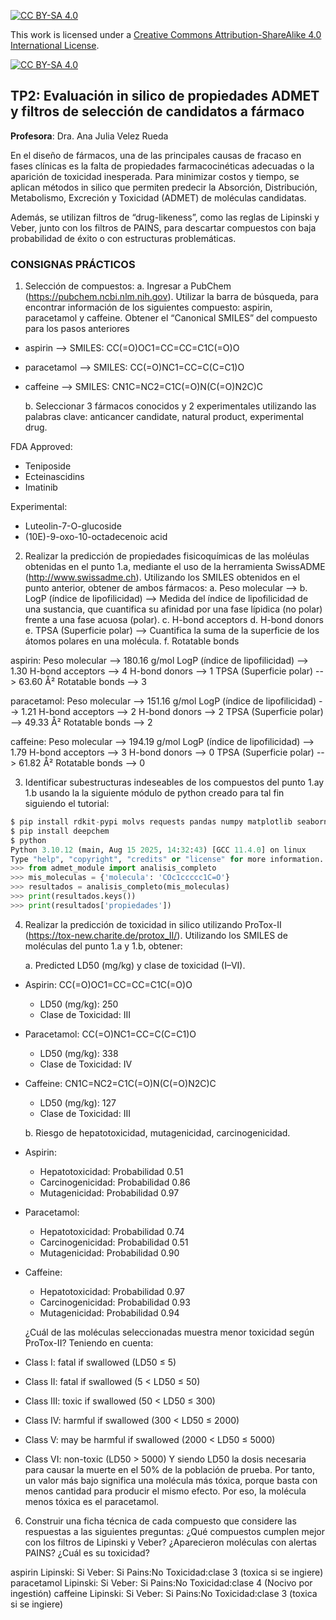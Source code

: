 
[![CC BY-SA 4.0][cc-by-sa-shield]][cc-by-sa]

This work is licensed under a
[Creative Commons Attribution-ShareAlike 4.0 International License][cc-by-sa].

[![CC BY-SA 4.0][cc-by-sa-image]][cc-by-sa]

[cc-by-sa]: http://creativecommons.org/licenses/by-sa/4.0/
[cc-by-sa-image]: https://licensebuttons.net/l/by-sa/4.0/88x31.png
[cc-by-sa-shield]: https://img.shields.io/badge/License-CC%20BY--SA%204.0-lightgrey.svg

## TP2: Evaluación in silico de propiedades ADMET y filtros de selección de candidatos a fármaco

**Profesora**: Dra. Ana Julia Velez Rueda

En el diseño de fármacos, una de las principales causas de fracaso en fases clínicas es la falta de propiedades farmacocinéticas adecuadas o la aparición de toxicidad inesperada. Para minimizar costos y tiempo, se aplican métodos in silico que permiten predecir la Absorción, Distribución, Metabolismo, Excreción y Toxicidad (ADMET) de moléculas candidatas.

Además, se utilizan filtros de “drug-likeness”, como las reglas de Lipinski y Veber, junto con los filtros de PAINS, para descartar compuestos con baja probabilidad de éxito o con estructuras problemáticas.

### CONSIGNAS PRÁCTICOS
1. Selección de compuestos:
    a. Ingresar a PubChem (https://pubchem.ncbi.nlm.nih.gov). 
    Utilizar la barra de búsqueda, para encontrar información de los siguientes compuesto: aspirin, paracetamol y caffeine. Obtener el “Canonical SMILES” del compuesto para los pasos anteriores

* aspirin --> SMILES: CC(=O)OC1=CC=CC=C1C(=O)O
* paracetamol --> SMILES: CC(=O)NC1=CC=C(C=C1)O
* caffeine --> SMILES: CN1C=NC2=C1C(=O)N(C(=O)N2C)C  

    b. Seleccionar 3 fármacos conocidos y 2 experimentales utilizando las palabras clave: anticancer candidate, natural product, experimental drug.

FDA Approved:
* Teniposide
* Ecteinascidins  
* Imatinib

Experimental:
* Luteolin-7-O-glucoside
* (10E)-9-oxo-10-octadecenoic acid



2. Realizar la predicción de propiedades fisicoquímicas de las moléulas obtenidas en el punto 1.a, mediante el uso de la herramienta SwissADME (http://www.swissadme.ch). Utilizando los SMILES obtenidos en el punto anterior, obtener de ambos fármacos:
    a. Peso molecular --> 
    b. LogP (índice de lipofilicidad) --> Medida del índice de lipofilicidad de una sustancia, que cuantifica su afinidad por una fase lípidica (no polar) frente a una fase acuosa (polar).
    c. H-bond acceptors
    d. H-bond donors
    e. TPSA (Superficie polar) --> Cuantifica la suma de la superficie de los átomos polares en una molécula.
    f. Rotatable bonds

aspirin:
    Peso molecular --> 180.16 g/mol
    LogP (índice de lipofilicidad) --> 1.30
    H-bond acceptors --> 4
    H-bond donors --> 1
    TPSA (Superficie polar) --> 63.60 Å²
    Rotatable bonds --> 3

paracetamol:
    Peso molecular --> 151.16 g/mol
    LogP (índice de lipofilicidad) --> 1.21
    H-bond acceptors --> 2
    H-bond donors --> 2
    TPSA (Superficie polar) --> 49.33 Å²
    Rotatable bonds --> 2

caffeine:
    Peso molecular --> 194.19 g/mol
    LogP (índice de lipofilicidad) --> 1.79
    H-bond acceptors --> 3
    H-bond donors --> 0
    TPSA (Superficie polar) --> 61.82 Å²
    Rotatable bonds --> 0

3. Identificar subestructuras indeseables de los compuestos del punto 1.ay 1.b usando la la siguiente módulo de python creado para tal fin siguiendo el tutorial:

```python
$ pip install rdkit-pypi molvs requests pandas numpy matplotlib seaborn
$ pip install deepchem 
$ python
Python 3.10.12 (main, Aug 15 2025, 14:32:43) [GCC 11.4.0] on linux
Type "help", "copyright", "credits" or "license" for more information.
>>> from admet_module import analisis_completo
>>> mis_moleculas = {'molecula': 'COc1ccccc1C=O'}
>>> resultados = analisis_completo(mis_moleculas)
>>> print(resultados.keys())
>>> print(resultados['propiedades'])
```

4. Realizar la predicción de toxicidad in silico utilizando ProTox-II (https://tox-new.charite.de/protox_II/). Utilizando los SMILES de moléculas del punto 1.a y 1.b, obtener: 

    a. Predicted LD50 (mg/kg) y clase de toxicidad (I–VI).
* Aspirin: CC(=O)OC1=CC=CC=C1C(=O)O
    * LD50 (mg/kg): 250
    * Clase de Toxicidad: III
* Paracetamol: CC(=O)NC1=CC=C(C=C1)O
    * LD50 (mg/kg): 338
    * Clase de Toxicidad: IV
* Caffeine: CN1C=NC2=C1C(=O)N(C(=O)N2C)C
    * LD50 (mg/kg): 127
    * Clase de Toxicidad: III
   
    b. Riesgo de hepatotoxicidad, mutagenicidad, carcinogenicidad.
* Aspirin:
    * Hepatotoxicidad: Probabilidad 0.51
    * Carcinogenicidad: Probabilidad 0.86
    * Mutagenicidad: Probabilidad 0.97
* Paracetamol:
    * Hepatotoxicidad: Probabilidad 0.74
    * Carcinogenicidad: Probabilidad 0.51
    * Mutagenicidad: Probabilidad 0.90
* Caffeine:
    * Hepatotoxicidad: Probabilidad 0.97
    * Carcinogenicidad: Probabilidad 0.93
    * Mutagenicidad: Probabilidad 0.94
   
    ¿Cuál de las moléculas seleccionadas muestra menor toxicidad según ProTox-II?
Teniendo en cuenta:
* Class I: fatal if swallowed (LD50 ≤ 5)
* Class II: fatal if swallowed (5 < LD50 ≤ 50)
* Class III: toxic if swallowed (50 < LD50 ≤ 300)
* Class IV: harmful if swallowed (300 < LD50 ≤ 2000)
* Class V: may be harmful if swallowed (2000 < LD50 ≤ 5000)
* Class VI: non-toxic (LD50 > 5000)
Y siendo LD50 la dosis necesaria para causar la muerte en el 50% de la población de prueba. Por tanto, un valor más bajo significa una molécula más tóxica, porque basta con menos cantidad para producir el mismo efecto. Por eso, la molécula menos tóxica es el paracetamol. 



6. Construir una ficha técnica de cada compuesto que considere las respuestas a las siguientes preguntas: ¿Qué compuestos cumplen mejor con los filtros de Lipinski y Veber? ¿Aparecieron moléculas con alertas PAINS? ¿Cuál es su toxicidad?

aspirin
    Lipinski: Si
    Veber: Si
    Pains:No
    Toxicidad:clase 3 (toxica si se ingiere)
paracetamol
    Lipinski: Si
    Veber: Si
    Pains:No
    Toxicidad:clase 4 (Nocivo por ingestión)
caffeine
    Lipinski: Si
    Veber: Si
    Pains:No
    Toxicidad:clase 3 (toxica si se ingiere)

